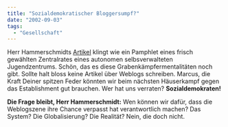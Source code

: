 ```yaml
---
title: "Sozialdemokratischer Bloggersumpf?"
date: "2002-09-03"
tags:
  - "Gesellschaft"
---
```


Herr Hammerschmidts [Artikel](http://www.heise.de/tp/deutsch/inhalt/te/13181/1.html "Telepolis: Herbeihalluzinierte Gestaltungsspielräume") klingt wie ein Pamphlet eines frisch gewählten Zentralrates eines autonomen selbsverwalteten Jugendzentrums. Schön, das es diese Grabenkämpfermentalitäten noch gibt. Sollte halt bloss keine Artikel über Weblogs schreiben. Marcus, die Kraft Deiner spitzen Feder könnten wir beim nächsten Häuserkampf gegen das Establishment gut brauchen. Wer hat uns verraten? **Sozialdemokraten!**

**Die Frage bleibt, Herr Hammerschmidt:** Wen können wir dafür, dass die Weblogszene ihre Chance verpasst hat verantwortlich machen? Das System? Die Globalisierung? Die Realität? Nein, die doch nicht.
